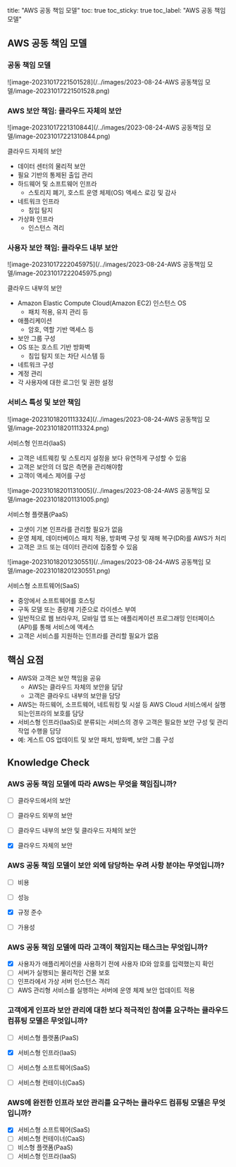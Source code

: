 



title:  "AWS 공동 책임 모델"
toc: true
toc_sticky: true
toc_label: "AWS 공동 책임 모델"

## AWS 공동 책임 모델

### 공동 책임 모델

![image-20231017221501528](/../images/2023-08-24-AWS 공동책임 모델/image-20231017221501528.png)

### AWS 보안 책임: 클라우드 자체의 보안

![image-20231017221310844](/../images/2023-08-24-AWS 공동책임 모델/image-20231017221310844.png)

클라우드 자체의 보안

-  데이터 센터의 물리적 보안
  - 필요 기반의 통제된 출입 관리 
- 하드웨어 및 소프트웨어 인프라
  - 스토리지 폐기, 호스트 운영 체제(OS) 액세스 로깅 및 감사  
- 네트워크 인프라 
  - 침입 탐지  
- 가상화 인프라 
  - 인스턴스 격리

### 사용자 보안 책임: 클라우드 내부 보안

![image-20231017222045975](/../images/2023-08-24-AWS 공동책임 모델/image-20231017222045975.png)

클라우드 내부의 보안

- Amazon Elastic Compute Cloud(Amazon EC2) 인스턴스 OS 
  -  패치 적용, 유지 관리 등  
- 애플리케이션 
  -  암호, 역할 기반 액세스 등  
- 보안 그룹 구성  
- OS 또는 호스트 기반 방화벽 
  -  침입 탐지 또는 차단 시스템 등  
- 네트워크 구성 
-  계정 관리 
  -  각 사용자에 대한 로그인 및 권한 설정

### 서비스 특성 및 보안 책임

![image-20231018201113324](/../images/2023-08-24-AWS 공동책임 모델/image-20231018201113324.png)

서비스형 인프라(IaaS)

- 고객은 네트웨킹 및 스토리지 설정을 보다 유연하게 구성할 수 있음
- 고객은 보안의 더 많은 측면을 관리해야함
- 고객이 액세스 제어를 구성

![image-20231018201131005](/../images/2023-08-24-AWS 공동책임 모델/image-20231018201131005.png)

서비스형 플랫폼(PaaS)

- 고샛이 기본 인프라를 관리할 필요가 없음
- 운영 체제, 데이터베이스 패치 적용, 방화벽 구성 및 재해 복구(DR)를 AWS가 처리
- 고객은 코드 또는 데이터 관리에 집중할 수 있음

![image-20231018201230551](/../images/2023-08-24-AWS 공동책임 모델/image-20231018201230551.png)

서비스형 소프트웨어(SaaS)

- 중앙에서 소프트웨어를 호스팅
- 구독 모델 또는 종량제 기준으로 라이센스 부여
- 일반적으로 웹 브라우저, 모바일 앱 또는 애플리케이션 프로그래밍 인터페이스(API)를 통해 서비스에 액세스
- 고객은 서비스를 지원하는 인프라를 관리할 필요가 없음

## 핵심 요점

- AWS와 고객은 보안 책임을 공유 
  -  AWS는 클라우드 자체의 보안을 담당 
  -  고객은 클라우드 내부의 보안을 담당 
- AWS는 하드웨어, 소프트웨어, 네트워킹 및 시설 등 AWS Cloud 서비스에서 실행되는인프라의 보호를 담당 
-  서비스형 인프라(IaaS)로 분류되는 서비스의 경우 고객은 필요한 보안 구성 및 관리 작업 수행을 담당 
  -  예: 게스트 OS 업데이트 및 보안 패치, 방화벽, 보안 그룹 구성

## Knowledge Check

### AWS 공동 책임 모델에 따라 AWS는 무엇을 책임집니까?

- [ ]  클라우드에서의 보안

- [ ] 클라우드 외부의 보안

- [ ] 클라우드 내부의 보안 및 클라우드 자체의 보안

- [x] 클라우드 자체의 보안

### AWS 공동 책임 모델이 보안 외에 담당하는 우려 사항 분야는 무엇입니까?

- [ ] 비용
- [ ]  성능
- [x]  규정 준수

- [ ] 가용성

### AWS 공동 책임 모델에 따라 고객이 책임지는 태스크는 무엇입니까?

- [x] 사용자가 애플리케이션을 사용하기 전에 사용자 ID와 암호를 입력했는지 확인
- [ ] 서버가 실행되는 물리적인 건물 보호
- [ ] 인프라에서 가상 서버 인스턴스 격리
- [ ] AWS 관리형 서비스를 실행하는 서버에 운영 체제 보안 업데이트 적용

### 고객에게 인프라 보안 관리에 대한 보다 적극적인 참여를 요구하는 클라우드 컴퓨팅 모델은 무엇입니까?

- [ ] 서비스형 플랫폼(PaaS)
- [x]  서비스형 인프라(IaaS)

- [ ] 서비스형 소프트웨어(SaaS)
- [ ]  서비스형 컨테이너(CaaS)

### AWS에 완전한 인프라 보안 관리를 요구하는 클라우드 컴퓨팅 모델은 무엇입니까?

- [x] 서비스형 소프트웨어(SaaS)
- [ ] 서비스형 컨테이너(CaaS)
- [ ] 비스형 플랫폼(PaaS)
- [ ] 서비스형 인프라(IaaS)
